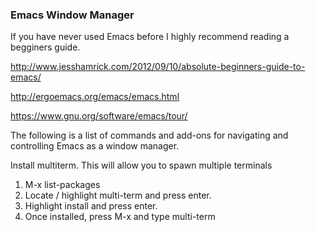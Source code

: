 ### Emacs Window Manager


If you have never used Emacs before I highly recommend reading a begginers guide.

http://www.jesshamrick.com/2012/09/10/absolute-beginners-guide-to-emacs/

http://ergoemacs.org/emacs/emacs.html

https://www.gnu.org/software/emacs/tour/

The following is a list of commands and add-ons for navigating and controlling Emacs as a window manager.

Install multiterm. This will allow you to spawn multiple terminals

1. M-x list-packages
2. Locate / highlight multi-term and press enter.
3. Highlight install and press enter. 
4. Once installed, press M-x and type multi-term


